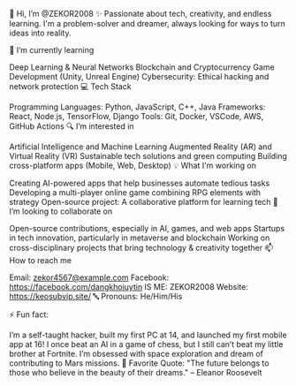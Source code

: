 👋 Hi, I’m @ZEKOR2008
✨ Passionate about tech, creativity, and endless learning. I'm a problem-solver and dreamer, always looking for ways to turn ideas into reality.

🌱 I’m currently learning

Deep Learning & Neural Networks
Blockchain and Cryptocurrency
Game Development (Unity, Unreal Engine)
Cybersecurity: Ethical hacking and network protection
💻 Tech Stack

Programming Languages: Python, JavaScript, C++, Java
Frameworks: React, Node.js, TensorFlow, Django
Tools: Git, Docker, VSCode, AWS, GitHub Actions
🔍 I’m interested in

Artificial Intelligence and Machine Learning
Augmented Reality (AR) and Virtual Reality (VR)
Sustainable tech solutions and green computing
Building cross-platform apps (Mobile, Web, Desktop)
💡 What I'm working on

Creating AI-powered apps that help businesses automate tedious tasks
Developing a multi-player online game combining RPG elements with strategy
Open-source project: A collaborative platform for learning tech
🤝 I’m looking to collaborate on

Open-source contributions, especially in AI, games, and web apps
Startups in tech innovation, particularly in metaverse and blockchain
Working on cross-disciplinary projects that bring technology & creativity together
📫 How to reach me

Email: zekor4567@example.com
Facebook: https://facebook.com/dangkhoiuytin
IS ME: ZEKOR2008
Website: https://keosubvip.site/
🔤 Pronouns: He/Him/His

⚡ Fun fact:

I’m a self-taught hacker, built my first PC at 14, and launched my first mobile app at 16!
I once beat an AI in a game of chess, but I still can’t beat my little brother at Fortnite.
I’m obsessed with space exploration and dream of contributing to Mars missions.
🌈 Favorite Quote:
"The future belongs to those who believe in the beauty of their dreams." – Eleanor Roosevelt
